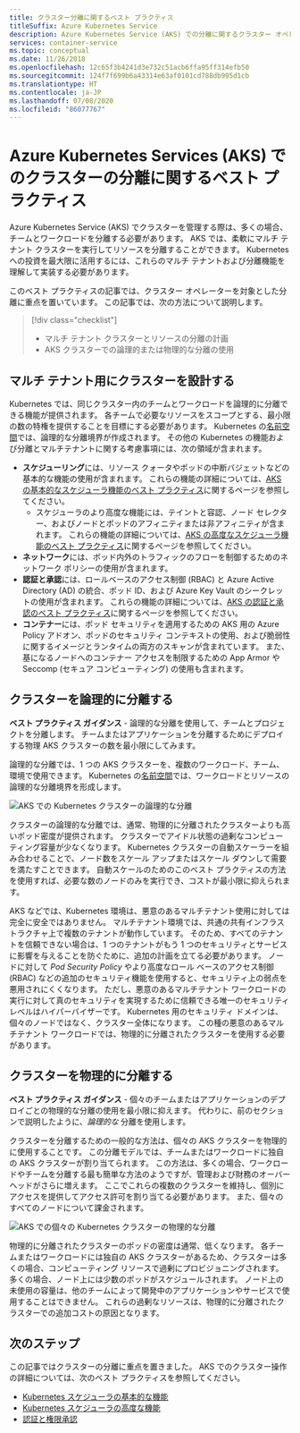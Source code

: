 ```yaml
---
title: クラスター分離に関するベスト プラクティス
titleSuffix: Azure Kubernetes Service
description: Azure Kubernetes Service (AKS) での分離に関するクラスター オペレーターのベスト プラクティスについて説明します
services: container-service
ms.topic: conceptual
ms.date: 11/26/2018
ms.openlocfilehash: 12c65f3b4241d3e732c51acb6ffa95ff314efb50
ms.sourcegitcommit: 124f7f699b6a43314e63af0101cd788db995d1cb
ms.translationtype: HT
ms.contentlocale: ja-JP
ms.lasthandoff: 07/08/2020
ms.locfileid: "86077767"
---
```

# <a name="best-practices-for-cluster-isolation-in-azure-kubernetes-service-aks"></a>Azure Kubernetes Services (AKS) でのクラスターの分離に関するベスト プラクティス

Azure Kubernetes Service (AKS) でクラスターを管理する際は、多くの場合、チームとワークロードを分離する必要があります。 AKS では、柔軟にマルチ テナント クラスターを実行してリソースを分離することができます。 Kubernetes への投資を最大限に活用するには、これらのマルチ テナントおよび分離機能を理解して実装する必要があります。

このベスト プラクティスの記事では、クラスター オペレーターを対象とした分離に重点を置いています。 この記事では、次の方法について説明します。

> [!div class="checklist"]
> * マルチ テナント クラスターとリソースの分離の計画
> * AKS クラスターでの論理的または物理的な分離の使用

## <a name="design-clusters-for-multi-tenancy"></a>マルチ テナント用にクラスターを設計する

Kubernetes では、同じクラスター内のチームとワークロードを論理的に分離できる機能が提供されます。 各チームで必要なリソースをスコープとする、最小限の数の特権を提供することを目標にする必要があります。 Kubernetes の[名前空間][k8s-namespaces]では、論理的な分離境界が作成されます。 その他の Kubernetes の機能および分離とマルチテナントに関する考慮事項には、次の領域が含まれます。

* **スケジューリング**には、リソース クォータやポッドの中断バジェットなどの基本的な機能の使用が含まれます。 これらの機能の詳細については、[AKS の基本的なスケジューラ機能のベスト プラクティス][aks-best-practices-scheduler]に関するページを参照してください。
  * スケジューラのより高度な機能には、テイントと容認、ノード セレクター、およびノードとポッドのアフィニティまたは非アフィニティが含まれます。 これらの機能の詳細については、[AKS の高度なスケジューラ機能のベスト プラクティス][aks-best-practices-advanced-scheduler]に関するページを参照してください。
* **ネットワーク**には、ポッド内外のトラフィックのフローを制御するためのネットワーク ポリシーの使用が含まれます。
* **認証と承認**には、ロールベースのアクセス制御 (RBAC) と Azure Active Directory (AD) の統合、ポッド ID、および Azure Key Vault のシークレットの使用が含まれます。 これらの機能の詳細については、[AKS の認証と承認のベスト プラクティス][aks-best-practices-identity]に関するページを参照してください。
* **コンテナー**には、ポッド セキュリティを適用するための AKS 用の Azure Policy アドオン、ポッドのセキュリティ コンテキストの使用、および脆弱性に関するイメージとランタイムの両方のスキャンが含まれています。 また、基になるノードへのコンテナー アクセスを制限するための App Armor や Seccomp (セキュア コンピューティング) の使用も含まれます。

## <a name="logically-isolate-clusters"></a>クラスターを論理的に分離する

**ベスト プラクティス ガイダンス** - 論理的な分離を使用して、チームとプロジェクトを分離します。 チームまたはアプリケーションを分離するためにデプロイする物理 AKS クラスターの数を最小限にしてみます。

論理的な分離では、1 つの AKS クラスターを、複数のワークロード、チーム、環境で使用できます。 Kubernetes の[名前空間][k8s-namespaces]では、ワークロードとリソースの論理的な分離境界を形成します。

![AKS での Kubernetes クラスターの論理的な分離](media/operator-best-practices-cluster-isolation/logical-isolation.png)

クラスターの論理的な分離では、通常、物理的に分離されたクラスターよりも高いポッド密度が提供されます。 クラスターでアイドル状態の過剰なコンピューティング容量が少なくなります。 Kubernetes クラスターの自動スケーラーを組み合わせることで、ノード数をスケール アップまたはスケール ダウンして需要を満たすことできます。 自動スケールのためのこのベスト プラクティスの方法を使用すれば、必要な数のノードのみを実行でき、コストが最小限に抑えられます。

AKS などでは、Kubernetes 環境は、悪意のあるマルチテナント使用に対しては完全に安全ではありません。 マルチテナント環境では、共通の共有インフラストラクチャ上で複数のテナントが動作しています。 そのため、すべてのテナントを信頼できない場合は、1 つのテナントがもう 1 つのセキュリティとサービスに影響を与えることを防ぐために、追加の計画を立てる必要があります。 ノードに対して *Pod Security Policy* やより高度なロール ベースのアクセス制御 (RBAC) などの追加のセキュリティ機能を使用すると、セキュリティ上の弱点を悪用されにくくなります。 ただし、悪意のあるマルチテナント ワークロードの実行に対して真のセキュリティを実現するために信頼できる唯一のセキュリティ レベルはハイパーバイザーです。 Kubernetes 用のセキュリティ ドメインは、個々のノードではなく、クラスター全体になります。 この種の悪意のあるマルチテナント ワークロードでは、物理的に分離されたクラスターを使用する必要があります。

## <a name="physically-isolate-clusters"></a>クラスターを物理的に分離する

**ベスト プラクティス ガイダンス** - 個々のチームまたはアプリケーションのデプロイごとの物理的な分離の使用を最小限に抑えます。 代わりに、前のセクションで説明したように、*論理的な* 分離を使用します。

クラスターを分離するための一般的な方法は、個々の AKS クラスターを物理的に使用することです。 この分離モデルでは、チームまたはワークロードに独自の AKS クラスターが割り当てられます。 この方法は、多くの場合、ワークロードやチームを分離する最も簡単な方法のようですが、管理および財務のオーバーヘッドがさらに増えます。 ここでこれらの複数のクラスターを維持し、個別にアクセスを提供してアクセス許可を割り当てる必要があります。 また、個々のすべてのノードについて課金されます。

![AKS での個々の Kubernetes クラスターの物理的な分離](media/operator-best-practices-cluster-isolation/physical-isolation.png)

物理的に分離されたクラスターのポッドの密度は通常、低くなります。 各チームまたはワークロードには独自の AKS クラスターがあるため、クラスターは多くの場合、コンピューティング リソースで過剰にプロビジョニングされます。 多くの場合、ノード上には少数のポッドがスケジュールされます。 ノード上の未使用の容量は、他のチームによって開発中のアプリケーションやサービスで使用することはできません。 これらの過剰なリソースは、物理的に分離されたクラスターでの追加コストの原因となります。

## <a name="next-steps"></a>次のステップ

この記事ではクラスターの分離に重点を置きました。 AKS でのクラスター操作の詳細については、次のベスト プラクティスを参照してください。

* [Kubernetes スケジューラの基本的な機能][aks-best-practices-scheduler]
* [Kubernetes スケジューラの高度な機能][aks-best-practices-advanced-scheduler]
* [認証と権限承認][aks-best-practices-identity]

<!-- EXTERNAL LINKS -->

<!-- INTERNAL LINKS -->
[k8s-namespaces]: concepts-clusters-workloads.md#namespaces
[aks-best-practices-scheduler]: operator-best-practices-scheduler.md
[aks-best-practices-advanced-scheduler]: operator-best-practices-advanced-scheduler.md
[aks-best-practices-identity]: operator-best-practices-identity.md
